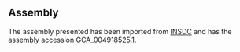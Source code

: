 
Assembly
--------

The assembly presented has been imported from 
[INSDC](http://www.insdc.org) and has the assembly accession
[GCA\_004918525.1](http://www.ebi.ac.uk/ena/data/view/GCA_004918525.1).

